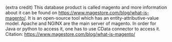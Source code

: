 (extra credit) This database product is called magento and more information about it can be found on https://www.magestore.com/blog/what-is-magento/. It is an open-source tool which has an entity-attributive-value model. Apache and NGINX are the main server of magento. In order for Java or python to access it, one has to use CData connector to access it. Citation: https://www.magestore.com/blog/what-is-magento/

